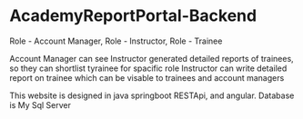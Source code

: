 # AcademyReportPortal-Backend

Role - Account Manager,
Role - Instructor,
Role - Trainee

Account Manager can see Instructor generated detailed reports of trainees, so they can shortlist tyrainee for spacific role
Instructor can write detailed report on trainee which can be visable to trainees and account managers

This website is designed in java springboot RESTApi, and angular.
Database is My Sql Server
